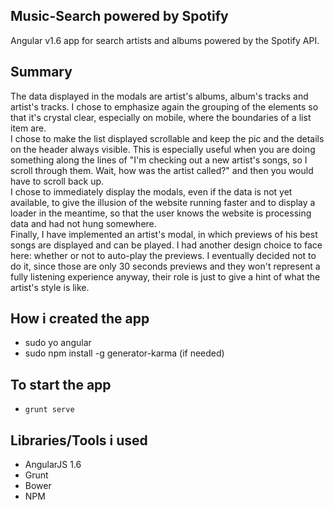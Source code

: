 ## Music-Search powered by Spotify

Angular v1.6 app for search artists and albums powered by the Spotify API.


## Summary

The data displayed in the modals are artist's albums, album's tracks and artist's tracks. I chose to emphasize again the grouping of the elements so that it's crystal clear, especially on mobile, where the boundaries of a list item are.<br>
I chose to make the list displayed scrollable and keep the pic and the details on the header always visible. This is especially useful when you are doing something along the lines of "I'm checking out a new artist's songs, so I scroll through them. Wait, how was the artist called?" and then you would have to scroll back up.<br>
I chose to immediately display the modals, even if the data is not yet available, to give the illusion of the website running faster and to display a loader in the meantime, so that the user knows the website is processing data and had not hung somewhere.<br>
Finally, I have implemented an artist's modal, in which previews of his best songs are displayed and can be played. 
I had another design choice to face here: whether or not to auto-play the previews. 
I eventually decided not to do it, since those are only 30 seconds previews and they won't represent a fully listening experience anyway, their role is just to give a hint of what the artist's style is like.

## How i created the app
- sudo yo angular
- sudo npm install -g generator-karma (if needed)

## To start the app
- `grunt serve`

## Libraries/Tools i used
- AngularJS 1.6
- Grunt
- Bower
- NPM
